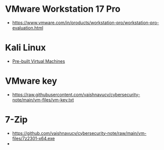 
# VMware Workstation 17 Pro 
- https://www.vmware.com/in/products/workstation-pro/workstation-pro-evaluation.html
# Kali Linux
- [Pre-built Virtual Machines](https://kali.download/base-images/kali-2023.3/kali-linux-2023.3-vmware-amd64.7z)
# VMware key
- https://raw.githubusercontent.com/vaishnavucv/cybersecurity-note/main/vm-files/vm-key.txt
# 7-Zip
- https://github.com/vaishnavucv/cybersecurity-note/raw/main/vm-files/7z2301-x64.exe
-

